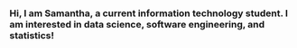### Hi, I am Samantha, a current information technology student. I am interested in data science, software engineering, and statistics!


<!---
dosaemi21/dosaemi21 is a ✨ special ✨ repository because its `README.md` (this file) appears on your GitHub profile.
You can click the Preview link to take a look at your changes.
--->
